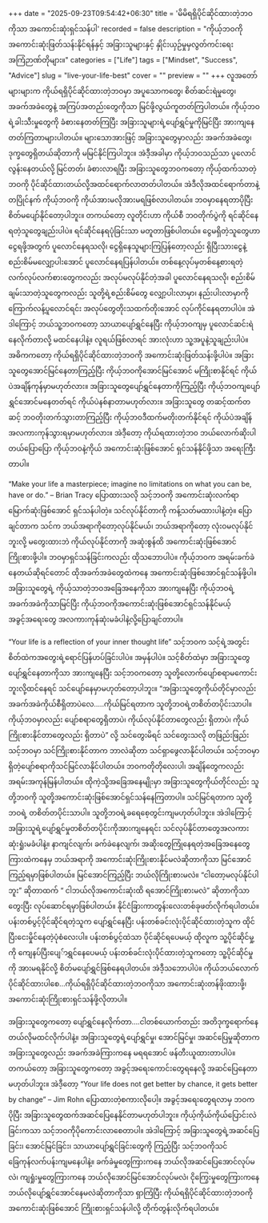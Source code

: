+++
date = "2025-09-23T09:54:42+06:30"
title = 'မိမိရရှိပိုင်ဆိုင်ထားတဲ့ဘဝကိုသာ အကောင်းဆုံးရှင်သန်ပါ'
recorded = false
description = "ကိုယ့်ဘဝကို အကောင်းဆုံးဖြတ်သန်းနိုင်ရန်နှင့် အခြားသူများနှင့် နှိုင်းယှဉ်မှုမှလွတ်ကင်းရေး အကြံဉာဏ်တိုများ။"
categories = ["Life"]
tags = ["Mindset", "Success", "Advice"]
slug = "live-your-life-best"
cover = ""
preview = ""
+++
လူအတော်များများက ကိုယ်ရရှိပိုင်ဆိုင်ထားတဲ့ဘဝမှာ အပူသောကတွေ၊ စိတ်ဆင်းရဲမှုတွေ၊ အခက်အခဲတွေနဲ့ အကြပ်အတည်းတွေကိုသာ မြင်ဖို့လွယ်ကူတတ်ကြပါတယ်။ ကိုယ့်ဘဝရဲ့ခါးသီးမှုတွေကို ခံစားနေတတ်ကြပြီး အခြားသူများရဲ့ပျော်ရွှင်မှုကိုမြင်ပြီး အားကျနေတတ်ကြတာများပါတယ်။ များသောအားဖြင့် အခြားသူတွေမှာလည်း အခက်အခဲတွေ၊ ဒုက္ခတွေရှိတယ်ဆိုတာကို မမြင်နိုင်ကြပါဘူး။ အဲဒီ့အခါမှာ ကိုယ့်ဘဝသည်သာ ပူလောင်လွန်းနေတယ်လို့ မြင်တတ်၊ ခံစားလာရပြီး အခြားသူတွေဘဝကတော့ ကိုယ့်ထက်သာတဲ့ဘဝကို ပိုင်ဆိုင်ထားတယ်လို့အထင်ရောက်လာတတ်ပါတယ်။ အဲဒီလိုအထင်ရောက်တာနဲ့တပြိုင်နက် ကိုယ့်ဘဝကို ကိုယ်အားမလိုအားမရဖြစ်လာပါတယ်။ ဘဝမှာနေရတာပိုပြီး စိတ်မပျော်နိုင်တော့ပါဘူး။
တကယ်တော့ လူတိုင်းဟာ ကိုယ်စီ ဘဝတိုက်ပွဲကို ရင်ဆိုင်နေရတဲ့သူတွေချည်းပါပဲ။ ရင်ဆိုင်နေရပုံခြင်းသာ မတူတာဖြစ်ပါတယ်။ ငွေမရှိတဲ့သူတွေဟာ ငွေရဖို့အတွက် ပူလောင်နေရသလို၊ ငွေရှိနေသူများကြပြန်တော့လည်း ရှိပြီးသားငွေနဲ့စည်းစိမ်မလျှော့ပါးအောင် ပူလောင်နေရပြန်ပါတယ်။ တစ်နေ့လုပ်မှတစ်နေ့စားရတဲ့ လက်လုပ်လက်စားတွေကလည်း အလုပ်မလုပ်နိုင်တဲ့အခါ ပူလောင်နေရသလို၊ စည်းစိမ်ချမ်းသာတဲ့သူတွေကလည်း သူတို့ရဲ့စည်းစိမ်တွေ လျှော့ပါးလာမှာ၊ နည်းပါးလာမှာကို ကြောက်လန့်ပူလောင်ရင်း အလုပ်တွေတိုးသထက်တိုးအောင် လုပ်ကိုင်နေရတာပါပဲ။ အဲဒါကြောင့် ဘယ်သူ့ဘဝကတော့ သာယာပျော်ရွှင်နေပြီး ကိုယ့်ဘဝကျမှ ပူလောင်ဆင်းရဲနေလိုက်တာလို့ မထင်နေပါနဲ့။ လူရယ်ဖြစ်လာရင် အားလုံးဟာ သူ့အပူနဲ့သူချည်းပါပဲ။ အဓိကကတော့ ကိုယ်ရရှိပိုင်ဆိုင်ထားတဲ့ဘဝကို အကောင်းဆုံးဖြတ်သန်းဖို့ပါပဲ။ အခြားသူတွေအောင်မြင်နေတာကြည့်ပြီး ကိုယ့်ဘဝကိုအောင်မြင်အောင် မကြိုးစာနိုင်ရင် ကိုယ်ပဲအချိန်ကုန်မှာမဟုတ်လား။ အခြားသူတွေပျော်ရွှင်နေတာကိုကြည့်ပြီး ကိုယ့်ဘဝကျပျော်ရွှင်အောင်မနေတတ်ရင် ကိုယ်ပဲနစ်နာတာမဟုတ်လား။ အခြားသူတွေ တဆင့်ထက်တဆင့် ဘဝတိုးတက်သွားတာကြည့်ပြီး ကိုယ့်ဘဝဒီထက်မတိုးတက်နိုင်ရင် ကိုယ်ပဲအချိန်အလကားကုန်သွားရမှာမဟုတ်လား။ အဲဒီ့တော့ ကိုယ်ရထားတဲ့ဘ၀ ဘယ်လောက်ဆိုးပါတယ်ပြောပြော ကိုယ့်ဘဝနဲ့ကိုယ် အကောင်းဆုံးဖြစ်အောင် ရှင်သန်နိုင်ဖို့သာ အရေးကြီးတာပါ။

“Make your life a masterpiece; imagine no limitations on what you can be, have or do.”
– Brian Tracy ပြောထားသလို သင့်ဘဝကို အကောင်းဆုံးလက်ရာမြောက်ဆုံးဖြစ်အောင် ရှင်သန်ပါတဲ့။ သင်လုပ်နိုင်တာကို ကန့်သတ်မထားပါနဲ့တဲ့။ ပြောချင်တာက သင်က ဘယ်အရာကိုတော့လုပ်နိုင်မယ်၊ ဘယ်အရာကိုတော့ လုံးဝမလုပ်နိုင်ဘူးလို့ မတွေးထားဘဲ ကိုယ်လုပ်နိုင်တာကို အဆုံးစွန်ထိ အကောင်းဆုံးဖြစ်အောင် ကြိုးစားဖို့ပါ။ ဘဝမှာရှင်သန်ခြင်းကလည်း ထိုသဘောပါပဲ။ ကိုယ့်ဘဝက အရမ်းခက်ခဲနေတယ်ဆိုရင်တောင် ထိုအခက်အခဲတွေထဲကနေ အကောင်းဆုံးဖြစ်အောင်ရှင်သန်ဖို့ပါ။ အခြားသူတွေရဲ့ ကိုယ့်သာတဲ့ဘဝအခြေအနေကိုသာ အားကျနေပြီး ကိုယ့်ဘဝရဲ့အခက်အခဲကိုသာမြင်ပြီး ကိုယ့်ဘဝကိုအကောင်းဆုံးဖြစ်အောင်ရှင်သန်နိုင်မယ့်အခွင့်အရေးတွေ အလကားကုန်ဆုံးမခံပါနဲ့လို့ပြောချင်တာပါ။

“Your life is a reflection of your inner thought life” သင့်ဘဝက သင့်ရဲ့အတွင်းစိတ်ထဲကအတွေးရဲ့ရောင်ပြန်ဟပ်ခြင်းပါပဲ။ အမှန်ပါပဲ။ သင့်စိတ်ထဲမှာ အခြားသူတွေပျော်ရွှင်နေတာကိုသာ အားကျနေပြီး သင့်ဘဝကတော့ သူတို့လောက်ပျော်စရာမကောင်းဘူးလို့ထင်နေရင် သင်ပျော်နေမှာမဟုတ်တော့ပါဘူး။ “အခြားသူတွေကိုယ်တိုင်မှာလည်း အခက်အခဲကိုယ်စီရှိတာပဲလေ…..ကိုယ်မြင်ရတာက သူတို့ဘဝရဲ့တစိတ်တပိုင်းသာပါ။ ကိုယ့်ဘဝမှာလည်း ပျော်စရာတွေရှိတာပဲ၊ ကိုယ်လုပ်နိုင်တာတွေလည်း ရှိတာပဲ၊ ကိုယ်ကြိုးစားနိုင်တာတွေလည်း ရှိတာပဲ” လို့ သင်တွေးမိရင် သင်တွေးသလို တဖြည်းဖြည်း သင့်ဘဝမှာ သင်ကြိုးစားနိုင်တာက ဘာလဲဆိုတာ သင်ရှာဖွေလာနိုင်ပါတယ်။ သင့်ဘဝမှာရှိတဲ့ပျော်စရာကိုသင်မြင်လာနိုင်ပါတယ်။
ဘဝကတိုတိုလေးပါ၊ အချိန်တွေကလည်း အရမ်းအကုန်မြန်ပါတယ်။ ထိုကဲ့သို့အခြေအနေမျိုးမှာ အခြားသူတွေကိုယ်တိုင်လည်း သူတို့ဘဝကို သူတို့အကောင်းဆုံးဖြစ်အောင်ရှင်သန်နေကြတာပါ။ သင်မြင်ရတာက သူတို့ဘဝရဲ့ တစိတ်တပိုင်းသာပါ။ သူတို့ဘဝရဲ့ခရေစေ့တွင်းကျမဟုတ်ပါဘူး။ အဲဒါကြောင့် အခြားသူရဲ့ပျော်ရွှင်မှုတစိတ်တပိုင်းကိုအားကျနေရင်း သင်လုပ်နိုင်တာတွေအလကားဆုံးရှုံးမခံပါနဲ့။ နာကျင်လျက်၊ ခက်ခဲနေလျက်၊ အဆိုးတွေကြုံနေရတဲ့အခြေအနေတွေကြားထဲကနေမှ ဘယ်အရာကို အကောင်းဆုံးကြိုးစားနိုင်မလဲဆိုတာကိုသာ မြင်အောင်ကြည့်ရမှာဖြစ်ပါတယ်။ မြင်အောင်ကြည့်ပြီး ဘယ်လိုကြိုးစားမလဲ။ “ငါတော့မလုပ်နိုင်ပါဘူး” ဆိုတာထက် “ ငါဘယ်လိုအကောင်းဆုံးထိ ရအောင်ကြိုးစားမလဲ” ဆိုတာကိုသာ တွေးပြီး လုပ်ဆောင်ရမှာဖြစ်ပါတယ်။ နိုင်ငံခြားကာတွန်းလေးတစ်ခုဖတ်လိုက်ရပါတယ်။ ပန်းတစ်ပွင့်ပိုင်ဆိုင်ရတဲ့သူက ပျော်ရွှင်နေပြီး ပန်းတစ်ခင်းလုံးပိုင်ဆိုင်ထားတဲ့သူက ထိုင်ပြီးငေးမှိုင်နေတဲ့ပုံစံလေးပါ။ ပန်းတစ်ပွင့်ထဲသာ ပိုင်ဆိုင်ရပေမယ့် ထိုလူက သူ့ပိုင်ဆိုင်မှု့ကို ကျေနပ်ပြီးပျေ်ာရွှင်နေပေမယ့် ပန်းတစ်ခင်းလုံးပိုင်ထားတဲ့သူကတော့ သူ့ပိုင်ဆိုင်မှုကို အားမရနိုင်လို့ စိတ်မပျော်ရွှင်ဖြစ်နေရပါတယ်။ အဲဒီ့သဘောပါပဲ။ ကိုယ်ဘယ်လောက်ပိုင်ဆိုင်ထားပါစေ…ကိုယ်ရရှိပိုင်ဆိုင်ထားတဲ့ဘဝကိုသာ အကောင်းဆုံးတန်ဖိုးထားဖို့၊ အကောင်းဆုံးကြိုးစားရှင်သန်ဖို့လိုတာပါ။

အခြားသူတွေကတော့ ပျော်ရွှင်နေလိုက်တာ….ငါတစ်ယောက်တည်း အတိဒုက္ခရောက်နေတယ်လိုမထင်လိုက်ပါနဲ့။ အခြားသူတွေရဲ့ပျော်ရွှင်မှု၊ အောင်မြင်မှု၊ အဆင်ပြေမှုဆိုတာက အခြားသူတွေလည်း အခက်အခဲကြားကနေ မရရအောင် ဖန်တီးယူထားတာပါပဲ။ တကယ်တော့ အခြားသူတွေကတော့ အခွင့်အရေးကောင်းတွေရနေလို့ အဆင်ပြေနေတာမဟုတ်ပါဘူး။ အဲဒီ့တော့ “Your life does not get better by chance, it gets better by change” – Jim Rohn ပြောထားတဲ့စကားလိုပေါ့။ အခွင့်အရေးတွေရလာမှ ဘဝက ပိုပြီး အခြားသူတွေထက်အဆင်ပြေနေနိုင်တာမဟုတ်ပါဘူး။ ကိုယ့်ကိုယ်ကိုယ်ပြောင်းလဲခြင်းကသာ သင့်ဘဝကိုပိုကောင်းလာစေတာပါ။ အဲဒါကြောင့် အခြားသူတွေရဲ့အဆင်ပြေခြင်း၊ အောင်မြင်ခြင်း၊ သာယာပျော်ရွှင်ခြင်းတွေကို ကြည့်ပြီး သင့်ဘဝကိုသင်ခြေကုန်လက်ပန်းကျမနေပါနဲ့။ ခက်ခဲမှုတွေကြားကနေ ဘယ်လိုအဆင်ပြေအောင်လုပ်မလဲ၊ ကျရှုံးမှုတွေကြားကနေ ဘယ်လိုအောင်မြင်အောင်လုပ်မလဲ၊ ငိုကြွေးမှုတွေကြားကနေ ဘယ်လိုပျော်ရွှင်အောင်နေမလဲဆိုတာကိုသာ ရှာကြံပြီး ကိုယ်ရရှိပိုင်ဆိုင်ထားတဲ့ဘဝကို အကောင်းဆုံးဖြစ်အောင် ကြိုးစားရှင်သန်ပါလို့ တိုက်တွန်းလိုက်ရပါတယ်။ 